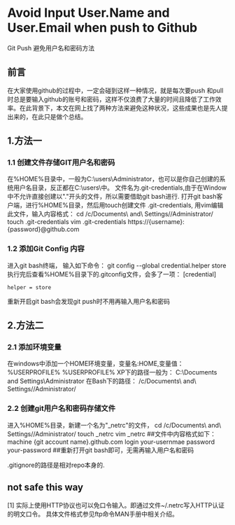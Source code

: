# Avoid Input User.Name and User.Email when push to Github
Git Push 避免用户名和密码方法

## 前言
在大家使用github的过程中，一定会碰到这样一种情况，就是每次要push 和pull时总是要输入github的账号和密码，这样不仅浪费了大量的时间且降低了工作效率。在此背景下，本文在网上找了两种方法来避免这种状况，这些成果也是先人提出来的，在此只是做个总结。

## 1.方法一 
### 1.1 创建文件存储GIT用户名和密码
在%HOME%目录中，一般为C:\users\Administrator，也可以是你自己创建的系统用户名目录，反正都在C:\users\中。
文件名为.git-credentials,由于在Window中不允许直接创建以"."开头的文件，所以需要借助git bash进行.
打开git bash客户端，进行%HOME%目录，然后用touch创建文件 .git-credentials, 用vim编辑此文件，输入内容格式：
cd /c/Documents\ and\ Settings//Administrator/
touch .git-credentials
vim .git-credentials
https://{username}:{password}@github.com

### 1.2 添加Git Config 内容
进入git bash终端， 输入如下命令：
git config --global credential.helper store
执行完后查看%HOME%目录下的.gitconfig文件，会多了一项：
[credential]

    helper = store
重新开启git bash会发现git push时不用再输入用户名和密码

## 2.方法二
### 2.1 添加环境变量
在windows中添加一个HOME环境变量，变量名:HOME,变量值：%USERPROFILE%
%USERPROFILE% XP下的路径一般为： C:\Documents and Settings\Administrator
在Bash下的路径： /c/Documents\ and\ Settings//Administrator/
### 2.2 创建git用户名和密码存储文件
进入%HOME%目录，新建一个名为"_netrc"的文件，
cd /c/Documents\ and\ Settings//Administrator/
touch _netrc
vim _netrc
##文件中内容格式如下：
machine {git account name}.github.com
login your-usernmae
password your-password
##重新打开git bash即可，无需再输入用户名和密码


.gitignore的路径是相对repo本身的.

## not safe this way
[1] 实际上使用HTTP协议也可以免口令输入。即通过文件~/.netrc写入HTTP认证的明文口令。
具体文件格式参见ftp命令MAN手册中相关介绍。